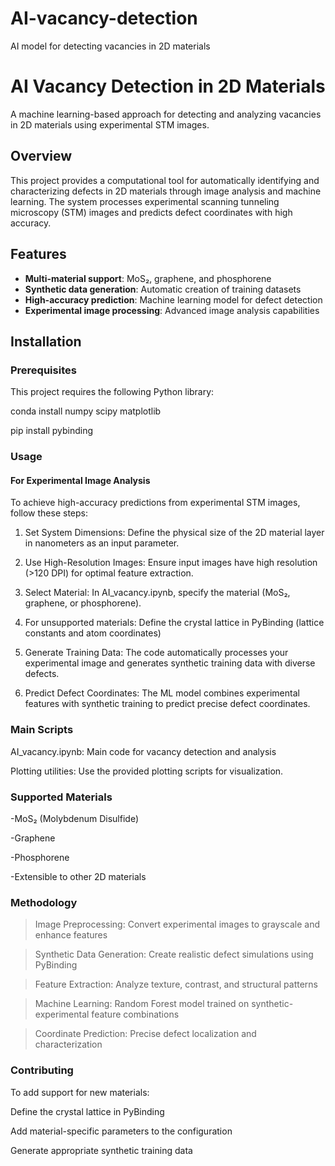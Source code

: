 # AI-vacancy-detection
AI model for detecting vacancies in 2D materials
# AI Vacancy Detection in 2D Materials

A machine learning-based approach for detecting and analyzing vacancies in 2D materials using experimental STM images.

## Overview

This project provides a computational tool for automatically identifying and characterizing defects in 2D materials through image analysis and machine learning. The system processes experimental scanning tunneling microscopy (STM) images and predicts defect coordinates with high accuracy.

## Features

- **Multi-material support**: MoS₂, graphene, and phosphorene
- **Synthetic data generation**: Automatic creation of training datasets
- **High-accuracy prediction**: Machine learning model for defect detection
- **Experimental image processing**: Advanced image analysis capabilities

## Installation

### Prerequisites

This project requires the following Python library:

conda install numpy scipy matplotlib

pip install pybinding

### Usage

#### For Experimental Image Analysis
To achieve high-accuracy predictions from experimental STM images, follow these steps:

  1) Set System Dimensions: Define the physical size of the 2D material layer in nanometers as an input parameter.

  2) Use High-Resolution Images: Ensure input images have high resolution (>120 DPI) for optimal feature extraction.

  3) Select Material: In AI_vacancy.ipynb, specify the material (MoS₂, graphene, or phosphorene).

  4) For unsupported materials: Define the crystal lattice in PyBinding (lattice constants and atom coordinates)

  5) Generate Training Data: The code automatically processes your experimental image and generates synthetic training data with diverse defects.

  6) Predict Defect Coordinates: The ML model combines experimental features with synthetic training to predict precise defect coordinates.

### Main Scripts

  AI_vacancy.ipynb: Main code for vacancy detection and analysis

  Plotting utilities: Use the provided plotting scripts for visualization.

### Supported Materials

-MoS₂ (Molybdenum Disulfide)

-Graphene

-Phosphorene

-Extensible to other 2D materials

### Methodology

> Image Preprocessing: Convert experimental images to grayscale and enhance features

> Synthetic Data Generation: Create realistic defect simulations using PyBinding

> Feature Extraction: Analyze texture, contrast, and structural patterns

> Machine Learning: Random Forest model trained on synthetic-experimental feature combinations

> Coordinate Prediction: Precise defect localization and characterization

### Contributing

To add support for new materials:

  Define the crystal lattice in PyBinding

  Add material-specific parameters to the configuration

  Generate appropriate synthetic training data
